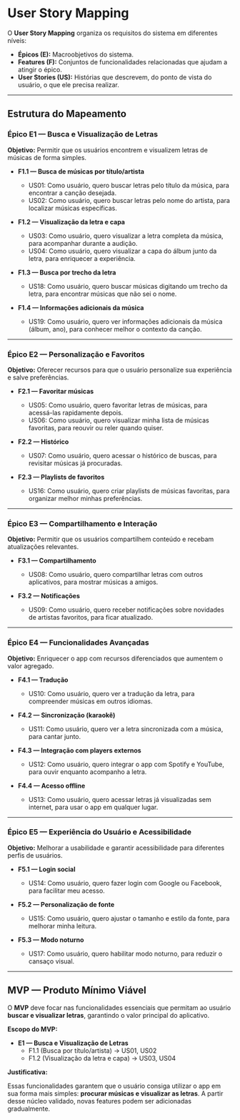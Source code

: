 # User Story Mapping

O **User Story Mapping** organiza os requisitos do sistema em diferentes níveis:  
- **Épicos (E):** Macroobjetivos do sistema.  
- **Features (F):** Conjuntos de funcionalidades relacionadas que ajudam a atingir o épico.  
- **User Stories (US):** Histórias que descrevem, do ponto de vista do usuário, o que ele precisa realizar.  

---

## Estrutura do Mapeamento

### Épico E1 — Busca e Visualização de Letras  

**Objetivo:** Permitir que os usuários encontrem e visualizem letras de músicas de forma simples.  


- **F1.1 — Busca de músicas por título/artista**  
  - US01: Como usuário, quero buscar letras pelo título da música, para encontrar a canção desejada.  
  - US02: Como usuário, quero buscar letras pelo nome do artista, para localizar músicas específicas.  


- **F1.2 — Visualização da letra e capa**  
  - US03: Como usuário, quero visualizar a letra completa da música, para acompanhar durante a audição.  
  - US04: Como usuário, quero visualizar a capa do álbum junto da letra, para enriquecer a experiência.  


- **F1.3 — Busca por trecho da letra**  
  - US18: Como usuário, quero buscar músicas digitando um trecho da letra, para encontrar músicas que não sei o nome.  


- **F1.4 — Informações adicionais da música**  
  - US19: Como usuário, quero ver informações adicionais da música (álbum, ano), para conhecer melhor o contexto da canção.  

---

### Épico E2 — Personalização e Favoritos  

**Objetivo:** Oferecer recursos para que o usuário personalize sua experiência e salve preferências.  


- **F2.1 — Favoritar músicas**  
  - US05: Como usuário, quero favoritar letras de músicas, para acessá-las rapidamente depois.  
  - US06: Como usuário, quero visualizar minha lista de músicas favoritas, para reouvir ou reler quando quiser.  


- **F2.2 — Histórico**  
  - US07: Como usuário, quero acessar o histórico de buscas, para revisitar músicas já procuradas.  


- **F2.3 — Playlists de favoritos**  
  - US16: Como usuário, quero criar playlists de músicas favoritas, para organizar melhor minhas preferências.  


---


### Épico E3 — Compartilhamento e Interação  

**Objetivo:** Permitir que os usuários compartilhem conteúdo e recebam atualizações relevantes.  


- **F3.1 — Compartilhamento**  
  - US08: Como usuário, quero compartilhar letras com outros aplicativos, para mostrar músicas a amigos.  


- **F3.2 — Notificações**  
  - US09: Como usuário, quero receber notificações sobre novidades de artistas favoritos, para ficar atualizado.  

---

### Épico E4 — Funcionalidades Avançadas  

**Objetivo:** Enriquecer o app com recursos diferenciados que aumentem o valor agregado.  

- **F4.1 — Tradução**  
  - US10: Como usuário, quero ver a tradução da letra, para compreender músicas em outros idiomas.  


- **F4.2 — Sincronização (karaokê)**  
  - US11: Como usuário, quero ver a letra sincronizada com a música, para cantar junto.  


- **F4.3 — Integração com players externos**  
  - US12: Como usuário, quero integrar o app com Spotify e YouTube, para ouvir enquanto acompanho a letra.  


- **F4.4 — Acesso offline**  
  - US13: Como usuário, quero acessar letras já visualizadas sem internet, para usar o app em qualquer lugar.  

---

### Épico E5 — Experiência do Usuário e Acessibilidade  

**Objetivo:** Melhorar a usabilidade e garantir acessibilidade para diferentes perfis de usuários.  

- **F5.1 — Login social**  
  - US14: Como usuário, quero fazer login com Google ou Facebook, para facilitar meu acesso.  

- **F5.2 — Personalização de fonte**  
  - US15: Como usuário, quero ajustar o tamanho e estilo da fonte, para melhorar minha leitura.  

- **F5.3 — Modo noturno**  
  - US17: Como usuário, quero habilitar modo noturno, para reduzir o cansaço visual.  


---

## MVP — Produto Mínimo Viável

O **MVP** deve focar nas funcionalidades essenciais que permitam ao usuário **buscar e visualizar letras**, garantindo o valor principal do aplicativo.  


**Escopo do MVP:**  

- **E1 — Busca e Visualização de Letras**  
  - F1.1 (Busca por título/artista) → US01, US02  
  - F1.2 (Visualização da letra e capa) → US03, US04  


**Justificativa:**  

Essas funcionalidades garantem que o usuário consiga utilizar o app em sua forma mais simples: **procurar músicas e visualizar as letras**. A partir desse núcleo validado, novas features podem ser adicionadas gradualmente.  
